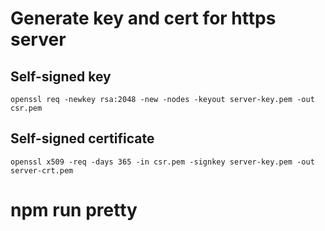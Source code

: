 # Generate key and cert for https server
## Self-signed key
    openssl req -newkey rsa:2048 -new -nodes -keyout server-key.pem -out csr.pem
## Self-signed certificate
    openssl x509 -req -days 365 -in csr.pem -signkey server-key.pem -out server-crt.pem
# npm run pretty 
